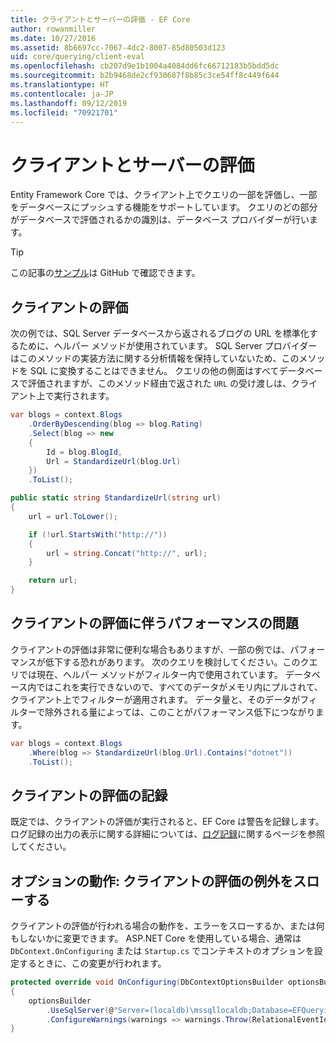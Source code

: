 ```yaml
---
title: クライアントとサーバーの評価 - EF Core
author: rowanmiller
ms.date: 10/27/2016
ms.assetid: 8b6697cc-7067-4dc2-8007-85d80503d123
uid: core/querying/client-eval
ms.openlocfilehash: cb207d9e1b1004a4084dd6fc66712183b5bdd5dc
ms.sourcegitcommit: b2b9468de2cf930687f8b85c3ce54ff8c449f644
ms.translationtype: HT
ms.contentlocale: ja-JP
ms.lasthandoff: 09/12/2019
ms.locfileid: "70921701"
---
```

# <a name="client-vs-server-evaluation"></a>クライアントとサーバーの評価

Entity Framework Core では、クライアント上でクエリの一部を評価し、一部をデータベースにプッシュする機能をサポートしています。 クエリのどの部分がデータベースで評価されるかの識別は、データベース プロバイダーが行います。

> [!TIP]  
> この記事の[サンプル](https://github.com/aspnet/EntityFramework.Docs/tree/master/samples/core/Querying)は GitHub で確認できます。

## <a name="client-evaluation"></a>クライアントの評価

次の例では、SQL Server データベースから返されるブログの URL を標準化するために、ヘルパー メソッドが使用されています。 SQL Server プロバイダーはこのメソッドの実装方法に関する分析情報を保持していないため、このメソッドを SQL に変換することはできません。 クエリの他の側面はすべてデータベースで評価されますが、このメソッド経由で返された `URL` の受け渡しは、クライアント上で実行されます。

<!-- [!code-csharp[Main](samples/core/Querying/ClientEval/Sample.cs?highlight=6)] -->
``` csharp
var blogs = context.Blogs
    .OrderByDescending(blog => blog.Rating)
    .Select(blog => new
    {
        Id = blog.BlogId,
        Url = StandardizeUrl(blog.Url)
    })
    .ToList();
```

<!-- [!code-csharp[Main](samples/core/Querying/ClientEval/Sample.cs)] -->
``` csharp
public static string StandardizeUrl(string url)
{
    url = url.ToLower();

    if (!url.StartsWith("http://"))
    {
        url = string.Concat("http://", url);
    }

    return url;
}
```

## <a name="client-evaluation-performance-issues"></a>クライアントの評価に伴うパフォーマンスの問題

クライアントの評価は非常に便利な場合もありますが、一部の例では、パフォーマンスが低下する恐れがあります。 次のクエリを検討してください。このクエリでは現在、ヘルパー メソッドがフィルター内で使用されています。 データベース内ではこれを実行できないので、すべてのデータがメモリ内にプルされて、クライアント上でフィルターが適用されます。 データ量と、そのデータがフィルターで除外される量によっては、このことがパフォーマンス低下につながります。

<!-- [!code-csharp[Main](samples/core/Querying/ClientEval/Sample.cs)] -->
``` csharp
var blogs = context.Blogs
    .Where(blog => StandardizeUrl(blog.Url).Contains("dotnet"))
    .ToList();
```

## <a name="client-evaluation-logging"></a>クライアントの評価の記録

既定では、クライアントの評価が実行されると、EF Core は警告を記録します。 ログ記録の出力の表示に関する詳細については、[ログ記録](../miscellaneous/logging.md)に関するページを参照してください。 

## <a name="optional-behavior-throw-an-exception-for-client-evaluation"></a>オプションの動作: クライアントの評価の例外をスローする

クライアントの評価が行われる場合の動作を、エラーをスローするか、または何もしないかに変更できます。 ASP.NET Core を使用している場合、通常は `DbContext.OnConfiguring` または `Startup.cs` でコンテキストのオプションを設定するときに、この変更が行われます。

<!-- [!code-csharp[Main](samples/core/Querying/ClientEval/ThrowOnClientEval/BloggingContext.cs?highlight=5)] -->
``` csharp
protected override void OnConfiguring(DbContextOptionsBuilder optionsBuilder)
{
    optionsBuilder
        .UseSqlServer(@"Server=(localdb)\mssqllocaldb;Database=EFQuerying;Trusted_Connection=True;")
        .ConfigureWarnings(warnings => warnings.Throw(RelationalEventId.QueryClientEvaluationWarning));
}
```
